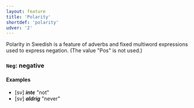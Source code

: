 ```yaml
---
layout: feature
title: 'Polarity'
shortdef: 'polarity'
udver: '2'
---
```


Polarity in Swedish is a feature of adverbs and fixed multiword expressions used to express negation. (The value "Pos" is not used.) 

### <a name="Neg">`Neg`</a>: negative

#### Examples

* [sv] _<b>inte</b>_ "not"
* [sv] _<b>aldrig</b>_ "never"
<!-- Interlanguage links updated St lis 3 20:58:27 CET 2021 -->
